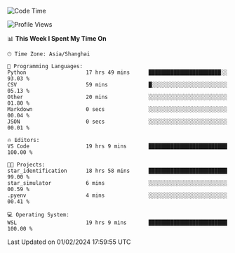 <!--START_SECTION:waka-->
![Code Time](http://img.shields.io/badge/Code%20Time-1%2C485%20hrs%2047%20mins-blue)

![Profile Views](http://img.shields.io/badge/Profile%20Views-0-blue)

📊 **This Week I Spent My Time On** 

```text
🕑︎ Time Zone: Asia/Shanghai

💬 Programming Languages: 
Python                   17 hrs 49 mins      ███████████████████████░░   93.03 % 
CSV                      59 mins             █░░░░░░░░░░░░░░░░░░░░░░░░   05.13 % 
Other                    20 mins             ░░░░░░░░░░░░░░░░░░░░░░░░░   01.80 % 
Markdown                 0 secs              ░░░░░░░░░░░░░░░░░░░░░░░░░   00.04 % 
JSON                     0 secs              ░░░░░░░░░░░░░░░░░░░░░░░░░   00.01 % 

🔥 Editors: 
VS Code                  19 hrs 9 mins       █████████████████████████   100.00 % 

🐱‍💻 Projects: 
star_identification      18 hrs 58 mins      █████████████████████████   99.00 % 
star_simulator           6 mins              ░░░░░░░░░░░░░░░░░░░░░░░░░   00.59 % 
.pyenv                   4 mins              ░░░░░░░░░░░░░░░░░░░░░░░░░   00.41 % 

💻 Operating System: 
WSL                      19 hrs 9 mins       █████████████████████████   100.00 % 
```


 Last Updated on 01/02/2024 17:59:55 UTC
<!--END_SECTION:waka-->